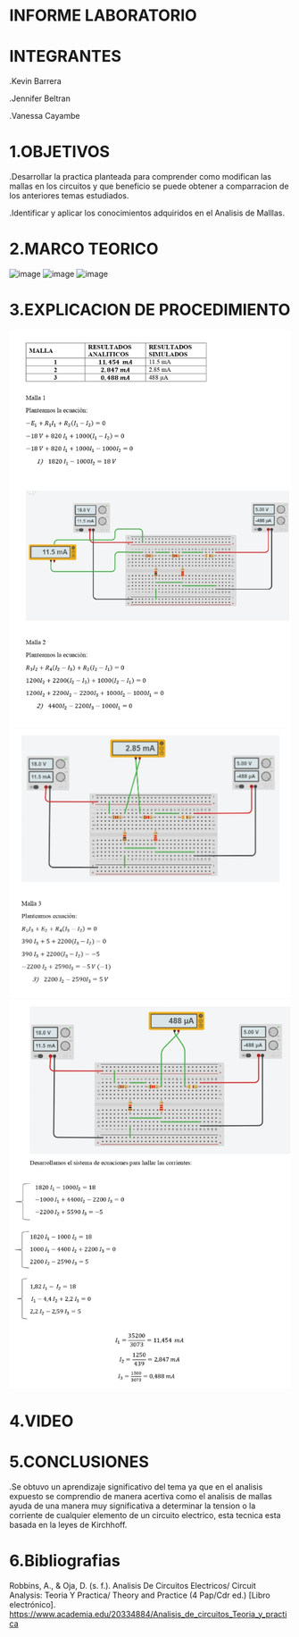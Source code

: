 # INFORME LABORATORIO

# INTEGRANTES
.Kevin Barrera

.Jennifer Beltran

.Vanessa Cayambe

# 1.OBJETIVOS


.Desarrollar la practica planteada para comprender como modifican las mallas en los circuitos y que beneficio
se puede obtener a comparracion de los anteriores temas estudiados.

.Identificar  y aplicar los conocimientos adquiridos en  el Analisis de Malllas.

# 2.MARCO TEORICO

![image](https://user-images.githubusercontent.com/84421020/121976434-6e31db80-cd49-11eb-97b2-d04f66b3c285.png)
![image](https://user-images.githubusercontent.com/84421020/121976447-77bb4380-cd49-11eb-9093-3900b738e018.png)
![image](https://user-images.githubusercontent.com/84421020/121976456-7f7ae800-cd49-11eb-9cb1-fbca61f2d61e.png)



# 3.EXPLICACION DE PROCEDIMIENTO 
![](https://github.com/Kevinsan21/Imagenes/blob/main/MALLA1.jpg)
![](https://github.com/Kevinsan21/Imagenes/blob/main/MALLA3.jpg)
![](https://github.com/Kevinsan21/Imagenes/blob/main/MALLA3.1.jpg)

# 4.VIDEO

# 5.CONCLUSIONES 
.Se obtuvo un aprendizaje significativo del tema ya que en el analisis expuesto se comprendio de manera acertiva 
como el analisis de mallas ayuda de una manera muy significativa a determinar la tension o la corriente de cualquier 
elemento de un circuito electrico, esta tecnica esta basada en la leyes de Kirchhoff.

# 6.Bibliografias

Robbins, A., & Oja, D. (s. f.). Analisis De Circuitos Electricos/ Circuit Analysis: Teoria Y Practica/ Theory and Practice (4 Pap/Cdr ed.) [Libro electrónico]. https://www.academia.edu/20334884/Analisis_de_circuitos_Teoria_y_practica
